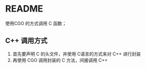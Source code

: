 # README

使用CGO 的方式调用 C 函数；

## C++ 调用方式

1. 首先要声明 C 的头文件，并使用 C语言的方式来对 C++ 进行封装
2. 再使用 CGO 调用封装的 C 方法，间接调用 C++
